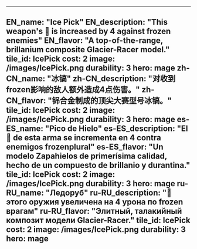 ---

EN_name: "Ice Pick"
EN_description: "This weapon's 🔸 is increased by 4 against frozen enemies"
EN_flavor: "A top-of-the-range, brillanium composite Glacier-Racer model."
tile_id: IcePick
cost: 2
image: /images/IcePick.png
durability: 3
hero: mage
zh-CN_name: "冰镐"
zh-CN_description: "对收到frozen影响的敌人额外造成4点伤害。"
zh-CN_flavor: "铞合金制成的顶尖大赛型号冰镐。"
tile_id: IcePick
cost: 2
image: /images/IcePick.png
durability: 3
hero: mage
es-ES_name: "Pico de Hielo"
es-ES_description: "El 🔸 de esta arma se incrementa en 4 contra enemigos frozenplural"
es-ES_flavor: "Un modelo Zapahielos de primerísima calidad, hecho de un compuesto de brillanio y durantina."
tile_id: IcePick
cost: 2
image: /images/IcePick.png
durability: 3
hero: mage
ru-RU_name: "Ледоруб"
ru-RU_description: "🔸 этого оружия увеличена на 4 урона по frozen врагам"
ru-RU_flavor: "Элитный, талакийный композит модели Glacier-Racer."
tile_id: IcePick
cost: 2
image: /images/IcePick.png
durability: 3
hero: mage
---
